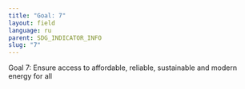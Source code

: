 ```yaml
---
title: "Goal: 7"
layout: field
language: ru
parent: SDG_INDICATOR_INFO
slug: "7"
---
```

Goal 7: Ensure access to affordable, reliable, sustainable and modern energy for all